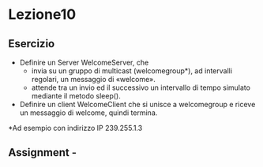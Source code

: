 # Lezione10

## Esercizio 

* Definire un Server WelcomeServer, che 
  - invia su un gruppo di multicast (welcomegroup*), ad intervalli regolari, un messaggio
di «welcome».
  - attende tra un invio ed il successivo un intervallo di tempo simulato mediante il
metodo sleep().
* Definire un client WelcomeClient che si unisce a welcomegroup e riceve un messaggio di
welcome, quindi termina.


*Ad esempio con indirizzo IP 239.255.1.3

## Assignment - 